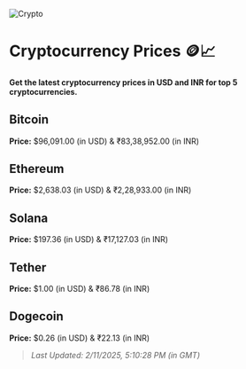 
![Crypto](https://www.techguide.com.au/wp-content/uploads/2020/11/crypto3.jpeg)

# Cryptocurrency Prices 🪙📈

#### Get the latest cryptocurrency prices in USD and INR for top 5 cryptocurrencies.

## Bitcoin

**Price:** $96,091.00 (in USD) & ₹83,38,952.00 (in INR)

## Ethereum

**Price:** $2,638.03 (in USD) & ₹2,28,933.00 (in INR)

## Solana

**Price:** $197.36 (in USD) & ₹17,127.03 (in INR)

## Tether

**Price:** $1.00 (in USD) & ₹86.78 (in INR)

## Dogecoin

**Price:** $0.26 (in USD) & ₹22.13 (in INR)

> _Last Updated: 2/11/2025, 5:10:28 PM (in GMT)_
